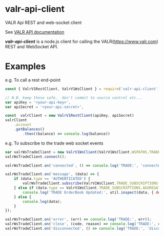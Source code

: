 # valr-api-client
VALR Api REST and web-socket client

See [VALR API documentation](https://docs.valr.com) 

***valr-api-client*** is a node.js client for calling the VALR(https://www.valr.com) REST and WebSocket API.

# Examples

e.g.  To call a rest end-point
```js
const { ValrV1RestClient, ValrV1WsClient } = require('valr-api-client')

// N.B. keep these safe.  don't commit to source control etc...
var apiKey = '<your-api-key>',
var apiSecret = '<your-api-secret>',

const  valrClient = new ValrV1RestClient(apiKey, apiSecret)
valrClient
    .account
    .getBalances()
        .then((balance) => console.log(balance))
```

e.g. To subscribe to the trade web socket events
```js
var valrWsTradeClient = new ValrV1WsClient(ValrV1WsClient.WSPATHS.TRADE, { apiKey, apiSecret })
valrWsTradeClient.connect();

valrWsTradeClient.on('connected', () => console.log('TRADE:', 'connected'));

valrWsTradeClient.on('message', (data) => {
    if (data.type == 'AUTHENTICATED') {
        valrWsTradeClient.subscribe(ValrV1WsClient.TRADE_SUBSCRIPTIONS.AGGREGATED_ORDERBOOK_UPDATE, 'BTCZAR');
    } else if (data.type == ValrV1WsClient.TRADE_SUBSCRIPTIONS.AGGREGATED_ORDERBOOK_UPDATE) {
        console.log('TRADE OrderBook Updated:', util.inspect(data, { depth: 99, colors: true }));
    } else {
        console.log(data);
    }
});

valrWsTradeClient.on('error', (err) => console.log('TRADE:', err));
valrWsTradeClient.on('close', (code, reason) => console.log('TRADE:', code, reason));
valrWsTradeClient.on('disconnected', () => console.log('TRADE:', 'disconnected'));

```
